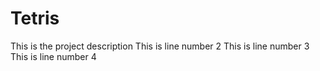 # Tetris
This is the project description 
This is line number 2
This is line number 3
This is line number 4


